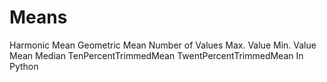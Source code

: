 # Means
Harmonic Mean
Geometric Mean 
Number of Values
Max. Value
Min. Value
Mean
Median
TenPercentTrimmedMean
TwentPercentTrimmedMean
In Python

